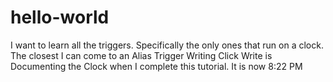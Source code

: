 # hello-world
I want to learn all the triggers. Specifically the only ones that run on a clock. 
The closest I can come to an Alias Trigger Writing Click Write is Documenting the Clock when I complete this tutorial. It is now 8:22 PM

